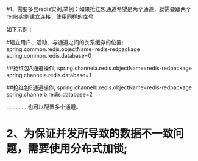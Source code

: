 
#1、需要多套redis实例,举例：如果抢红包通道希望是两个通道，就需要跟两个redis实例建立连接，使用同样的库号

如下示例：

#建立用户、活动、与通道之间的关系缓存的位置;
spring.common.redis.objectName=redis-redpackage
spring.common.redis.database=0

##抢红包A通道操作;
spring.channela.redis.objectName=redis-redpackage
spring.channela.redis.database=1

##抢红包B通道操作;
spring.channelb.redis.objectName=redis-redpackage
spring.channelb.redis.database=2


..............也可以配置多个通道。

# 2、为保证并发所导致的数据不一致问题，需要使用分布式加锁;

